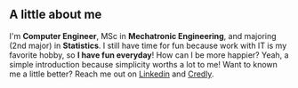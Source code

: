## A little about me

I'm **Computer Engineer**, MSc in **Mechatronic  Engineering**, and majoring (2nd major) in **Statistics**.
I still have time for fun because work with IT is my favorite hobby, so **I have fun everyday**! How can I be more happier?
Yeah, a simple introduction because simplicity worths a lot to me! Want to known me a little better? Reach me out on [Linkedin](https://www.linkedin.com/in/thyarles) and [Credly](https://www.credly.com/users/thyarles/badges).
  
